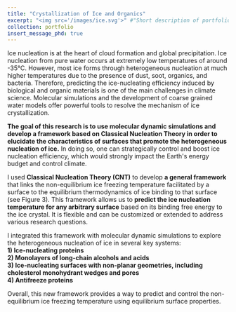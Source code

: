 ```yaml
---
title: "Crystallization of Ice and Organics"
excerpt: "<img src='/images/ice.svg'>" #"Short description of portfolio item number 1<br/><img src='/images/proposal.svg'>"
collection: portfolio
insert_message_phd: true
---
```


Ice nucleation is at the heart of cloud formation and global precipitation. Ice nucleation from pure water occurs at extremely low temperatures of around -35°C. However, most ice forms through heterogeneous nucleation at much higher temperatures due to the presence of dust, soot, organics, and bacteria. Therefore, predicting the ice-nucleating efficiency induced by biological and organic materials is one of the main challenges in climate science. Molecular simulations and the development of coarse grained water models offer powerful tools to resolve the mechanism of ice crystallization. 

**The goal of this research is to use molecular dynamic simulations and develop a framework based on Classical Nucleation Theory in order to elucidate the characteristics of surfaces that promote the heterogeneous nucleation of ice.** In doing so, one can strategically control and boost ice nucleation efficiency, which would strongly impact the Earth's energy budget and control climate.

I used **Classical Nucleation Theory (CNT)** to develop **a general framework** that links the non-equilibrium ice freezing temperature facilitated by a surface to the equilibrium thermodynamics of ice binding to that surface (see Figure 3). This framework allows us to **predict the ice nucleation temperature for any arbitrary surface** based on its binding free energy to the ice crystal. It is flexible and can be customized or extended to address various research questions. 

I integrated this framework with molecular dynamic simulations to explore the heterogeneous nucleation of ice in several key systems:  
**1) Ice-nucleating proteins**  
**2) Monolayers of long-chain alcohols and acids**  
**3) Ice-nucleating surfaces with non-planar geometries, including cholesterol monohydrant wedges and pores**  
**4) Antifreeze proteins**

Overall, this new framework provides a way to predict and control the non-equilibrium ice freezing temperature using equilibrium surface properties.

